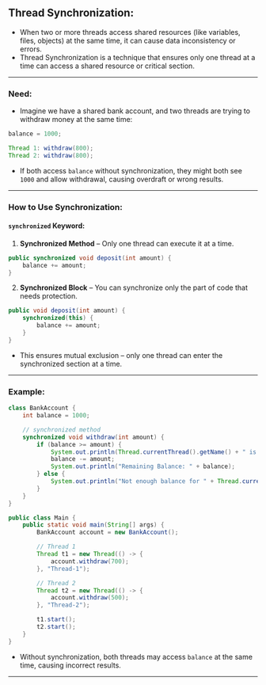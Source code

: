 ## **Thread Synchronization:**

- When two or more threads access shared resources (like variables, files, objects) at the same time, it can cause data inconsistency or errors.
- Thread Synchronization is a technique that ensures only one thread at a time can access a shared resource or critical section.

---

### **Need:**

- Imagine we have a shared bank account, and two threads are trying to withdraw money at the same time:

```java
balance = 1000;

Thread 1: withdraw(800);
Thread 2: withdraw(800);
```

- If both access `balance` without synchronization, they might both see `1000` and allow withdrawal, causing overdraft or wrong results.

---

### **How to Use Synchronization:**

#### **`synchronized` Keyword:**

1. **Synchronized Method** – Only one thread can execute it at a time.
```java
public synchronized void deposit(int amount) {
    balance += amount;
}
```

2. **Synchronized Block** – You can synchronize only the part of code that needs protection.
```java
public void deposit(int amount) {
    synchronized(this) {
        balance += amount;
    }
}
```
- This ensures mutual exclusion – only one thread can enter the synchronized section at a time.

---

### **Example:**

```java
class BankAccount {
    int balance = 1000;

    // synchronized method
    synchronized void withdraw(int amount) {
        if (balance >= amount) {
            System.out.println(Thread.currentThread().getName() + " is withdrawing " + amount);
            balance -= amount;
            System.out.println("Remaining Balance: " + balance);
        } else {
            System.out.println("Not enough balance for " + Thread.currentThread().getName());
        }
    }
}

public class Main {
    public static void main(String[] args) {
        BankAccount account = new BankAccount();

        // Thread 1
        Thread t1 = new Thread(() -> {
            account.withdraw(700);
        }, "Thread-1");

        // Thread 2
        Thread t2 = new Thread(() -> {
            account.withdraw(500);
        }, "Thread-2");

        t1.start();
        t2.start();
    }
}
```
- Without synchronization, both threads may access `balance` at the same time, causing incorrect results.

---